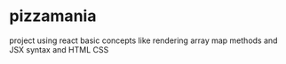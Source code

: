 # pizzamania
project using react basic concepts like rendering array map methods and JSX syntax and HTML CSS
